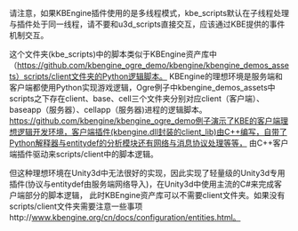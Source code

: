 请注意，如果KBEngine插件使用的是多线程模式，kbe_scripts默认在子线程处理与插件处于同一线程，请不要和u3d_scripts直接交互，应该通过KBE提供的事件机制交互。

这个文件夹(kbe_scripts)中的脚本类似于KBEngine资产库中（https://github.com/kbengine_ogre_demo/kbengine/kbengine_demos_assets）scripts/client文件夹的Python逻辑脚本。
KBEngine的理想环境是服务端和客户端都使用Python实现游戏逻辑，Ogre例子中kbengine_demos_assets中scripts之下存在client、base、cell三个文件夹分别对应client（客户端）、baseapp（服务器）、cellapp（服务器)进程的逻辑脚本。
https://github.com/kbengine/kbengine_ogre_demo例子演示了KBE的客户端理想逻辑开发环境，客户端插件(kbengine.dll封装的client_lib)由C++编写，自带了Python解释器与entitydef的分析模块还有网络与消息协议处理等等，
由C++客户端插件驱动来scripts/client中的脚本逻辑。

但这种理想环境在Unity3d中无法很好的实现，因此实现了轻量级的Unity3d专用插件(协议与entitydef由服务端网络导入)，在Unity3d中使用主流的C#来完成客户端部分的脚本逻辑，
此时KBEngine资产库可以不需要client文件夹。如果没有scripts/client文件夹需要注意一些事项http://www.kbengine.org/cn/docs/configuration/entities.html。
